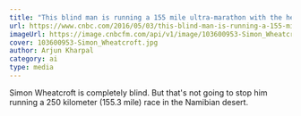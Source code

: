 ```yaml
---
title: "This blind man is running a 155 mile ultra-marathon with the help of an IBM app"
url: https://www.cnbc.com/2016/05/03/this-blind-man-is-running-a-155-mile-ultra-marathon-with-the-help-of-an-ibm-app.html
imageUrl: https://image.cnbcfm.com/api/v1/image/103600953-Simon_Wheatcroft.jpg?v=1462278138
cover: 103600953-Simon_Wheatcroft.jpg
author: Arjun Kharpal
category: ai
type: media
---
```


Simon Wheatcroft is completely blind. But that's not going to stop him running a 250 kilometer (155.3 mile) race in the Namibian desert.
